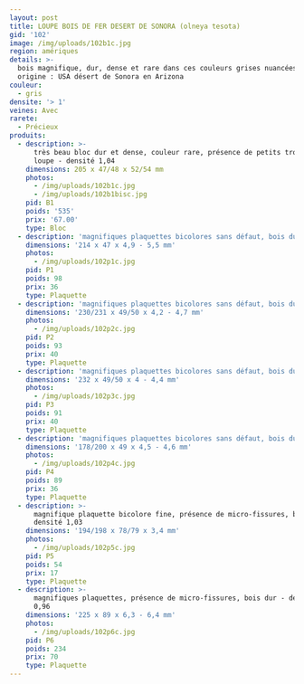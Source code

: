 ```yaml
---
layout: post
title: LOUPE BOIS DE FER DESERT DE SONORA (olneya tesota)
gid: '102'
image: /img/uploads/102b1c.jpg
region: amériques
details: >-
  bois magnifique, dur, dense et rare dans ces couleurs grises nuancées -
  origine : USA désert de Sonora en Arizona
couleur:
  - gris
densite: '> 1'
veines: Avec
rarete:
  - Précieux
produits:
  - description: >-
      très beau bloc dur et dense, couleur rare, présence de petits trous de
      loupe - densité 1,04
    dimensions: 205 x 47/48 x 52/54 mm
    photos:
      - /img/uploads/102b1c.jpg
      - /img/uploads/102b1bisc.jpg
    pid: B1
    poids: '535'
    prix: '67.00'
    type: Bloc
  - description: 'magnifiques plaquettes bicolores sans défaut, bois dur - densité 0,94'
    dimensions: '214 x 47 x 4,9 - 5,5 mm'
    photos:
      - /img/uploads/102p1c.jpg
    pid: P1
    poids: 98
    prix: 36
    type: Plaquette
  - description: 'magnifiques plaquettes bicolores sans défaut, bois dur - densité 0,92'
    dimensions: '230/231 x 49/50 x 4,2 - 4,7 mm'
    photos:
      - /img/uploads/102p2c.jpg
    pid: P2
    poids: 93
    prix: 40
    type: Plaquette
  - description: 'magnifiques plaquettes bicolores sans défaut, bois dur - densité 0,94'
    dimensions: '232 x 49/50 x 4 - 4,4 mm'
    photos:
      - /img/uploads/102p3c.jpg
    pid: P3
    poids: 91
    prix: 40
    type: Plaquette
  - description: 'magnifiques plaquettes bicolores sans défaut, bois dur - densité 0,99'
    dimensions: '178/200 x 49 x 4,5 - 4,6 mm'
    photos:
      - /img/uploads/102p4c.jpg
    pid: P4
    poids: 89
    prix: 36
    type: Plaquette
  - description: >-
      magnifique plaquette bicolore fine, présence de micro-fissures, bois dur -
      densité 1,03
    dimensions: '194/198 x 78/79 x 3,4 mm'
    photos:
      - /img/uploads/102p5c.jpg
    pid: P5
    poids: 54
    prix: 17
    type: Plaquette
  - description: >-
      magnifiques plaquettes, présence de micro-fissures, bois dur - densité
      0,96
    dimensions: '225 x 89 x 6,3 - 6,4 mm'
    photos:
      - /img/uploads/102p6c.jpg
    pid: P6
    poids: 234
    prix: 70
    type: Plaquette
---
```


